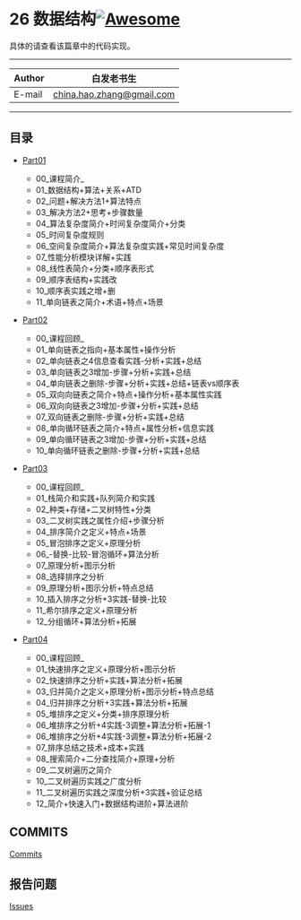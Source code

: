 # 26 数据结构[![Awesome](https://cdn.rawgit.com/sindresorhus/awesome/d7305f38d29fed78fa85652e3a63e154dd8e8829/media/badge.svg)](https://github.com/sindresorhus/awesome)

具体的请查看该篇章中的代码实现。
****
	
|Author|白发老书生|
|---|---
|E-mail|china.hao.zhang@gmail.com

****


<h2 id="catalog">目录</h2>

* [Part01](#Part01)
    * 00_课程简介_
    * 01_数据结构+算法+关系+ATD
    * 02_问题+解决方法1+算法特点
    * 03_解决方法2+思考+步骤数量
    * 04_算法复杂度简介+时间复杂度简介+分类
    * 05_时间复杂度规则
    * 06_空间复杂度简介+算法复杂度实践+常见时间复杂度
    * 07_性能分析模块详解+实践
    * 08_线性表简介+分类+顺序表形式
    * 09_顺序表结构+实践改
    * 10_顺序表实践之增+删
    * 11_单向链表之简介+术语+特点+场景
    

    

    

    

   

* [Part02](#Part02)
    * 00_课程回顾_
    * 01_单向链表之指向+基本属性+操作分析
    * 02_单向链表之4信息查看实践-分析+实践+总结
    * 03_单向链表之3增加-步骤+分析+实践+总结
    * 04_单向链表之删除-步骤+分析+实践+总结+链表vs顺序表
    * 05_双向向链表之简介+特点+操作分析+基本属性实践
    * 06_双向向链表之3增加-步骤+分析+实践+总结
    * 07_双向链表之删除-步骤+分析+实践+总结
    * 08_单向循环链表之简介+特点+属性分析+信息实践
    * 09_单向循环链表之3增加-步骤+分析+实践+总结
    * 10_单向循环链表之删除-步骤+分析+实践+总结
    

    

* [Part03](#Part03)
    * 00_课程回顾_
    * 01_栈简介和实践+队列简介和实践
    * 02_种类+存储+二叉树特性+分类
    * 03_二叉树实践之属性介绍+步骤分析
    * 04_排序简介之定义+特点+场景
    * 05_冒泡排序之定义+原理分析
    * 06_-替换-比较-冒泡循环+算法分析
    * 07_原理分析+图示分析
    * 08_选择排序之分析
    * 09_原理分析+图示分析+特点总结
    * 10_插入排序之分析+3实践-替换-比较
    * 11_希尔排序之定义+原理分析
    * 12_分组循环+算法分析+拓展
    


    

* [Part04](#Part04)
    * 00_课程回顾_
    * 01_快速排序之定义+原理分析+图示分析
    * 02_快速排序之分析+实践+算法分析+拓展
    * 03_归并简介之定义+原理分析+图示分析+特点总结
    * 04_归并排序之分析+3实践+算法分析+拓展
    * 05_堆排序之定义+分类+排序原理分析
    * 06_堆排序之分析+4实践-3调整+算法分析+拓展-1
    * 06_堆排序之分析+4实践-3调整+算法分析+拓展-2
    * 07_排序总结之技术+成本+实践
    * 08_搜索简介+二分查找简介+原理+分析
    * 09_二叉树遍历之简介
    * 10_二叉树遍历实践之广度分析
    * 11_二叉树遍历实践之深度分析+3实践+验证总结
    * 12_简介+快速入门+数据结构进阶+算法进阶
    

   

    

    



## COMMITS

[Commits](https://github.com/HaoZhang95/PythonAndMachineLearning/commits/master)

## 报告问题

[Issues](https://github.com/HaoZhang95/PythonAndMachineLearning/issues)

